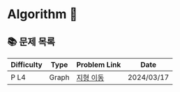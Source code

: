 # Algorithm 🥕

## 📚 문제 목록

| Difficulty | Type  | Problem Link                                                                 | Date       |
| ---------- | ----- | ---------------------------------------------------------------------------- | ---------- |
| P L4       | Graph | [지형 이동](https://school.programmers.co.kr/learn/courses/30/lessons/62050) | 2024/03/17 |
